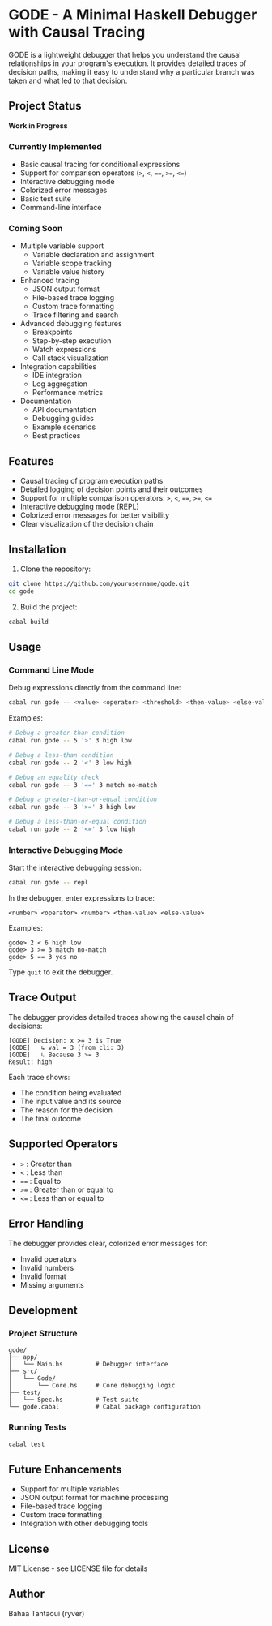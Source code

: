 # GODE - A Minimal Haskell Debugger with Causal Tracing

GODE is a lightweight debugger that helps you understand the causal relationships in your program's execution. It provides detailed traces of decision paths, making it easy to understand why a particular branch was taken and what led to that decision.

## Project Status

**Work in Progress**

### Currently Implemented

- Basic causal tracing for conditional expressions
- Support for comparison operators (`>`, `<`, `==`, `>=`, `<=`)
- Interactive debugging mode
- Colorized error messages
- Basic test suite
- Command-line interface

### Coming Soon

- Multiple variable support
  - Variable declaration and assignment
  - Variable scope tracking
  - Variable value history
- Enhanced tracing
  - JSON output format
  - File-based trace logging
  - Custom trace formatting
  - Trace filtering and search
- Advanced debugging features
  - Breakpoints
  - Step-by-step execution
  - Watch expressions
  - Call stack visualization
- Integration capabilities
  - IDE integration
  - Log aggregation
  - Performance metrics
- Documentation
  - API documentation
  - Debugging guides
  - Example scenarios
  - Best practices

## Features

- Causal tracing of program execution paths
- Detailed logging of decision points and their outcomes
- Support for multiple comparison operators: `>`, `<`, `==`, `>=`, `<=`
- Interactive debugging mode (REPL)
- Colorized error messages for better visibility
- Clear visualization of the decision chain

## Installation

1. Clone the repository:

```bash
git clone https://github.com/yourusername/gode.git
cd gode
```

2. Build the project:

```bash
cabal build
```

## Usage

### Command Line Mode

Debug expressions directly from the command line:

```bash
cabal run gode -- <value> <operator> <threshold> <then-value> <else-value>
```

Examples:

```bash
# Debug a greater-than condition
cabal run gode -- 5 '>' 3 high low

# Debug a less-than condition
cabal run gode -- 2 '<' 3 low high

# Debug an equality check
cabal run gode -- 3 '==' 3 match no-match

# Debug a greater-than-or-equal condition
cabal run gode -- 3 '>=' 3 high low

# Debug a less-than-or-equal condition
cabal run gode -- 2 '<=' 3 low high
```

### Interactive Debugging Mode

Start the interactive debugging session:

```bash
cabal run gode -- repl
```

In the debugger, enter expressions to trace:

```
<number> <operator> <number> <then-value> <else-value>
```

Examples:

```
gode> 2 < 6 high low
gode> 3 >= 3 match no-match
gode> 5 == 3 yes no
```

Type `quit` to exit the debugger.

## Trace Output

The debugger provides detailed traces showing the causal chain of decisions:

```
[GODE] Decision: x >= 3 is True
[GODE]   ↳ val = 3 (from cli: 3)
[GODE]   ↳ Because 3 >= 3
Result: high
```

Each trace shows:

- The condition being evaluated
- The input value and its source
- The reason for the decision
- The final outcome

## Supported Operators

- `>` : Greater than
- `<` : Less than
- `==` : Equal to
- `>=` : Greater than or equal to
- `<=` : Less than or equal to

## Error Handling

The debugger provides clear, colorized error messages for:

- Invalid operators
- Invalid numbers
- Invalid format
- Missing arguments

## Development

### Project Structure

```
gode/
├── app/
│   └── Main.hs         # Debugger interface
├── src/
│   └── Gode/
│       └── Core.hs     # Core debugging logic
├── test/
│   └── Spec.hs         # Test suite
└── gode.cabal          # Cabal package configuration
```

### Running Tests

```bash
cabal test
```

## Future Enhancements

- Support for multiple variables
- JSON output format for machine processing
- File-based trace logging
- Custom trace formatting
- Integration with other debugging tools

## License

MIT License - see LICENSE file for details

## Author

Bahaa Tantaoui (ryver)
